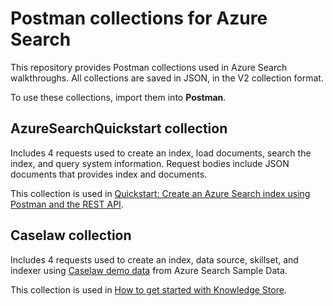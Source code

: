 # Postman collections for Azure Search

This repository provides Postman collections used in Azure Search walkthroughs. All collections are saved in JSON, in the V2 collection format.

To use these collections, import them into **Postman**.

## AzureSearchQuickstart collection

Includes 4 requests used to create an index, load documents, search the index, and query system information. Request bodies include JSON documents that provides index and documents.  

This collection is used in [Quickstart: Create an Azure Search index using Postman and the REST API](https://docs.microsoft.com/azure/search/search-get-started-postman).


## Caselaw collection

Includes 4 requests used to create an index, data source, skillset, and indexer using [Caselaw demo data](https://github.com/Azure-Samples/azure-search-sample-data/tree/master/caselaw) from Azure Search Sample Data.

This collection is used in [How to get started with Knowledge Store](https://docs.microsoft.com/azure/search/knowledge-store-howto).
